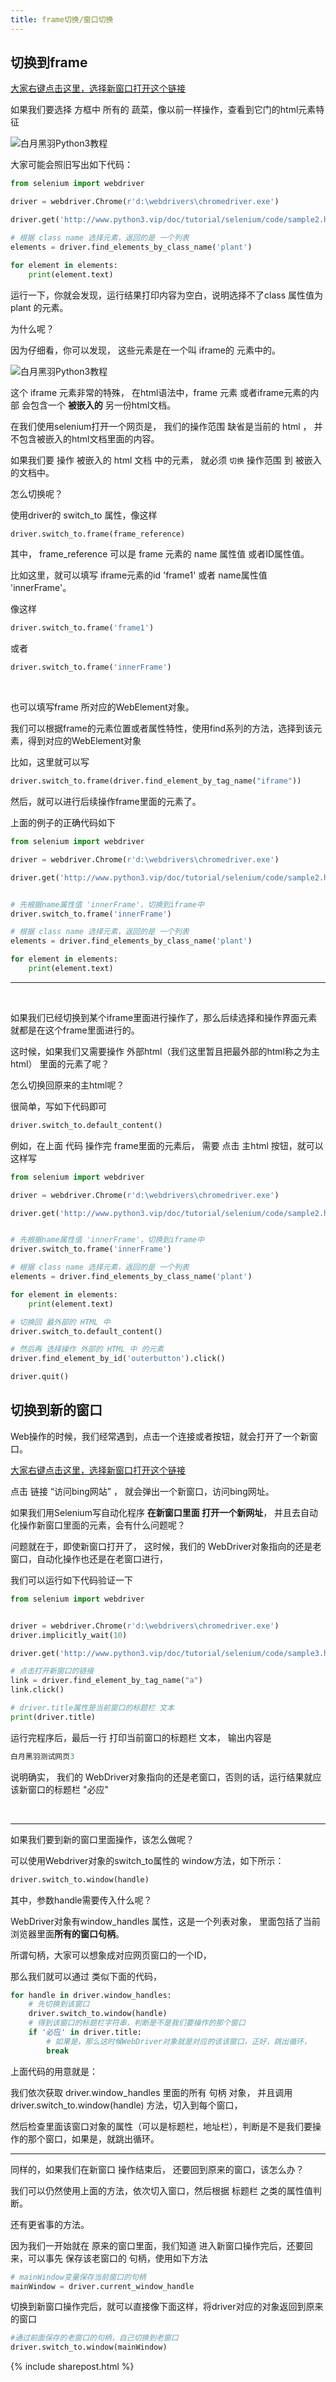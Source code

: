 ```yaml
---
title: frame切换/窗口切换
---
```




## 切换到frame


[大家右键点击这里，选择新窗口打开这个链接](/doc/tutorial/selenium/code/sample2.html)


如果我们要选择 方框中 所有的 蔬菜，像以前一样操作，查看到它门的html元素特征

![白月黑羽Python3教程](https://user-images.githubusercontent.com/36257654/44899250-d4cde200-ad33-11e8-9abf-e1f24be6fbe3.png)


大家可能会照旧写出如下代码：

```py
from selenium import webdriver

driver = webdriver.Chrome(r'd:\webdrivers\chromedriver.exe')

driver.get('http://www.python3.vip/doc/tutorial/selenium/code/sample2.html')

# 根据 class name 选择元素，返回的是 一个列表
elements = driver.find_elements_by_class_name('plant')

for element in elements:
    print(element.text)
```

运行一下，你就会发现，运行结果打印内容为空白，说明选择不了class 属性值为 plant 的元素。

为什么呢？


因为仔细看，你可以发现， 这些元素是在一个叫 iframe的 元素中的。

![白月黑羽Python3教程](https://user-images.githubusercontent.com/36257654/44899479-76edca00-ad34-11e8-9a56-cb4be10fceb5.png)


这个 iframe 元素非常的特殊， 在html语法中，frame 元素 或者iframe元素的内部 会包含一个 **被嵌入的** 另一份html文档。

在我们使用selenium打开一个网页是， 我们的操作范围 缺省是当前的 html ， 并不包含被嵌入的html文档里面的内容。



如果我们要 操作 被嵌入的 html 文档 中的元素， 就必须  ```切换```  操作范围 到 被嵌入的文档中。

怎么切换呢？

使用driver的 switch_to 属性，像这样

```py
driver.switch_to.frame(frame_reference)
```

其中， frame_reference 可以是 frame 元素的 name 属性值 或者ID属性值。

比如这里，就可以填写 iframe元素的id 'frame1' 或者 name属性值 'innerFrame'。

像这样

```py
driver.switch_to.frame('frame1')
```

或者 

```py
driver.switch_to.frame('innerFrame')
```

<br>

也可以填写frame 所对应的WebElement对象。

我们可以根据frame的元素位置或者属性特性，使用find系列的方法，选择到该元素，得到对应的WebElement对象

比如，这里就可以写 

```py
driver.switch_to.frame(driver.find_element_by_tag_name("iframe"))
```

然后，就可以进行后续操作frame里面的元素了。

上面的例子的正确代码如下


```py
from selenium import webdriver

driver = webdriver.Chrome(r'd:\webdrivers\chromedriver.exe')

driver.get('http://www.python3.vip/doc/tutorial/selenium/code/sample2.html')


# 先根据name属性值 'innerFrame'，切换到iframe中
driver.switch_to.frame('innerFrame')

# 根据 class name 选择元素，返回的是 一个列表
elements = driver.find_elements_by_class_name('plant')

for element in elements:
    print(element.text)
```


----

<br>


如果我们已经切换到某个iframe里面进行操作了，那么后续选择和操作界面元素  就都是在这个frame里面进行的。

这时候，如果我们又需要操作 外部html（我们这里暂且把最外部的html称之为主html） 里面的元素了呢？

怎么切换回原来的主html呢？

很简单，写如下代码即可

```py
driver.switch_to.default_content()
```

例如，在上面 代码 操作完 frame里面的元素后， 需要 点击 主html 按钮，就可以这样写


```py
from selenium import webdriver

driver = webdriver.Chrome(r'd:\webdrivers\chromedriver.exe')

driver.get('http://www.python3.vip/doc/tutorial/selenium/code/sample2.html')


# 先根据name属性值 'innerFrame'，切换到iframe中
driver.switch_to.frame('innerFrame')

# 根据 class name 选择元素，返回的是 一个列表
elements = driver.find_elements_by_class_name('plant')

for element in elements:
    print(element.text)

# 切换回 最外部的 HTML 中
driver.switch_to.default_content()

# 然后再 选择操作 外部的 HTML 中 的元素
driver.find_element_by_id('outerbutton').click()

driver.quit()

```



## 切换到新的窗口

Web操作的时候，我们经常遇到，点击一个连接或者按钮，就会打开了一个新窗口。


[大家右键点击这里，选择新窗口打开这个链接](/doc/tutorial/selenium/code/sample3.html)


点击 链接  “访问bing网站” ， 就会弹出一个新窗口，访问bing网址。

如果我们用Selenium写自动化程序 **在新窗口里面 打开一个新网址**， 并且去自动化操作新窗口里面的元素，会有什么问题呢？

问题就在于，即使新窗口打开了， 这时候，我们的 WebDriver对象指向的还是老窗口，自动化操作也还是在老窗口进行，

我们可以运行如下代码验证一下

```py
from selenium import webdriver


driver = webdriver.Chrome(r'd:\webdrivers\chromedriver.exe')
driver.implicitly_wait(10)

driver.get('http://www.python3.vip/doc/tutorial/selenium/code/sample3.html')

# 点击打开新窗口的链接
link = driver.find_element_by_tag_name("a")
link.click()

# driver.title属性是当前窗口的标题栏 文本
print(driver.title)

```

运行完程序后，最后一行 打印当前窗口的标题栏 文本， 输出内容是  

```py
白月黑羽测试网页3
```

说明确实， 我们的 WebDriver对象指向的还是老窗口，否则的话，运行结果就应该新窗口的标题栏 "必应"

<br>

----


如果我们要到新的窗口里面操作，该怎么做呢？

可以使用Webdriver对象的switch_to属性的 window方法，如下所示：

```py
driver.switch_to.window(handle)
```

其中，参数handle需要传入什么呢？

WebDriver对象有window_handles 属性，这是一个列表对象， 里面包括了当前浏览器里面**所有的窗口句柄**。 

所谓句柄，大家可以想象成对应网页窗口的一个ID，

那么我们就可以通过 类似下面的代码，

```py
for handle in driver.window_handles:
    # 先切换到该窗口
    driver.switch_to.window(handle)
    # 得到该窗口的标题栏字符串，判断是不是我们要操作的那个窗口
    if '必应' in driver.title:
        # 如果是，那么这时候WebDriver对象就是对应的该该窗口，正好，跳出循环，
        break
```

上面代码的用意就是：

我们依次获取 driver.window_handles 里面的所有 句柄 对象， 并且调用 
driver.switch_to.window(handle) 方法，切入到每个窗口，

然后检查里面该窗口对象的属性（可以是标题栏，地址栏），判断是不是我们要操作的那个窗口，如果是，就跳出循环。



--------------

同样的，如果我们在新窗口 操作结束后， 还要回到原来的窗口，该怎么办？

我们可以仍然使用上面的方法，依次切入窗口，然后根据 标题栏 之类的属性值判断。

还有更省事的方法。

因为我们一开始就在 原来的窗口里面，我们知道 进入新窗口操作完后，还要回来，可以事先 保存该老窗口的 句柄，使用如下方法


```py
# mainWindow变量保存当前窗口的句柄
mainWindow = driver.current_window_handle
```


切换到新窗口操作完后，就可以直接像下面这样，将driver对应的对象返回到原来的窗口

```py
#通过前面保存的老窗口的句柄，自己切换到老窗口
driver.switch_to.window(mainWindow)
```





{% include sharepost.html %}